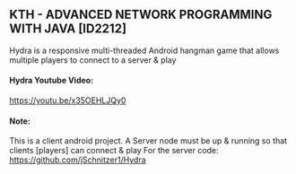 ## KTH - ADVANCED NETWORK PROGRAMMING WITH JAVA [ID2212]
Hydra is a responsive multi-threaded Android hangman game that allows multiple players to connect to a server & play

#### Hydra Youtube Video: 
<a href="https://youtu.be/x35OEHLJQy0">https://youtu.be/x35OEHLJQy0</a>

#### Note:
This is a client android project. A Server node must be up & running so that clients [players] can connect & play
For the server code: https://github.com/jSchnitzer1/Hydra

